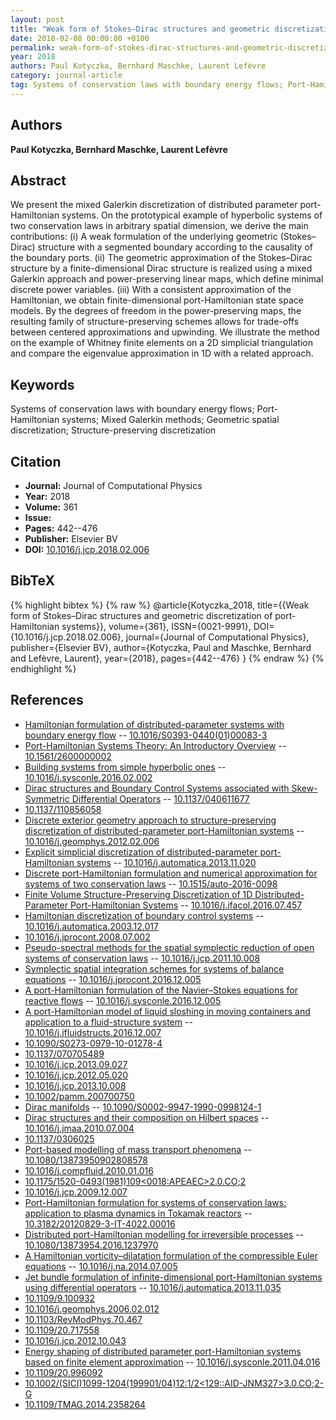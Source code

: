 ```yaml
---
layout: post
title: "Weak form of Stokes–Dirac structures and geometric discretization of port-Hamiltonian systems"
date: 2018-02-08 00:00:00 +0100
permalink: weak-form-of-stokes-dirac-structures-and-geometric-discretization-of-port-hamiltonian-systems
year: 2018
authors: Paul Kotyczka, Bernhard Maschke, Laurent Lefèvre
category: journal-article
tag: Systems of conservation laws with boundary energy flows; Port-Hamiltonian systems; Mixed Galerkin methods; Geometric spatial discretization; Structure-preserving discretization
---
```

 
## Authors
**Paul Kotyczka, Bernhard Maschke, Laurent Lefèvre**
 
## Abstract
We present the mixed Galerkin discretization of distributed parameter port-Hamiltonian systems. On the prototypical example of hyperbolic systems of two conservation laws in arbitrary spatial dimension, we derive the main contributions: (i) A weak formulation of the underlying geometric (Stokes–Dirac) structure with a segmented boundary according to the causality of the boundary ports. (ii) The geometric approximation of the Stokes–Dirac structure by a finite-dimensional Dirac structure is realized using a mixed Galerkin approach and power-preserving linear maps, which define minimal discrete power variables. (iii) With a consistent approximation of the Hamiltonian, we obtain finite-dimensional port-Hamiltonian state space models. By the degrees of freedom in the power-preserving maps, the resulting family of structure-preserving schemes allows for trade-offs between centered approximations and upwinding. We illustrate the method on the example of Whitney finite elements on a 2D simplicial triangulation and compare the eigenvalue approximation in 1D with a related approach.
 
## Keywords
Systems of conservation laws with boundary energy flows; Port-Hamiltonian systems; Mixed Galerkin methods; Geometric spatial discretization; Structure-preserving discretization
 
## Citation
- **Journal:** Journal of Computational Physics
- **Year:** 2018
- **Volume:** 361
- **Issue:** 
- **Pages:** 442--476
- **Publisher:** Elsevier BV
- **DOI:** [10.1016/j.jcp.2018.02.006](https://doi.org/10.1016/j.jcp.2018.02.006)
 
## BibTeX
{% highlight bibtex %}
{% raw %}
@article{Kotyczka_2018,
  title={{Weak form of Stokes–Dirac structures and geometric discretization of port-Hamiltonian systems}},
  volume={361},
  ISSN={0021-9991},
  DOI={10.1016/j.jcp.2018.02.006},
  journal={Journal of Computational Physics},
  publisher={Elsevier BV},
  author={Kotyczka, Paul and Maschke, Bernhard and Lefèvre, Laurent},
  year={2018},
  pages={442--476}
}
{% endraw %}
{% endhighlight %}
 
## References
- [Hamiltonian formulation of distributed-parameter systems with boundary energy flow](hamiltonian-formulation-of-distributed-parameter-systems-with-boundary-energy-flow) -- [10.1016/S0393-0440(01)00083-3](https://doi.org/10.1016/S0393-0440(01)00083-3)
- [Port-Hamiltonian Systems Theory: An Introductory Overview](port-hamiltonian-systems-theory-an-introductory-overview-journal) -- [10.1561/2600000002](https://doi.org/10.1561/2600000002)
- [Building systems from simple hyperbolic ones](building-systems-from-simple-hyperbolic-ones) -- [10.1016/j.sysconle.2016.02.002](https://doi.org/10.1016/j.sysconle.2016.02.002)
- [Dirac structures and Boundary Control Systems associated with Skew-Symmetric Differential Operators](dirac-structures-and-boundary-control-systems-associated-with-skew-symmetric-differential-operators) -- [10.1137/040611677](https://doi.org/10.1137/040611677)
- [10.1137/110856058](https://doi.org/10.1137/110856058)
- [Discrete exterior geometry approach to structure-preserving discretization of distributed-parameter port-Hamiltonian systems](discrete-exterior-geometry-approach-to-structure-preserving-discretization-of-distributed-parameter-port-hamiltonian-systems) -- [10.1016/j.geomphys.2012.02.006](https://doi.org/10.1016/j.geomphys.2012.02.006)
- [Explicit simplicial discretization of distributed-parameter port-Hamiltonian systems](explicit-simplicial-discretization-of-distributed-parameter-port-hamiltonian-systems) -- [10.1016/j.automatica.2013.11.020](https://doi.org/10.1016/j.automatica.2013.11.020)
- [Discrete port-Hamiltonian formulation and numerical approximation for systems of two conservation laws](discrete-port-hamiltonian-formulation-and-numerical-approximation-for-systems-of-two-conservation-laws) -- [10.1515/auto-2016-0098](https://doi.org/10.1515/auto-2016-0098)
- [Finite Volume Structure-Preserving Discretization of 1D Distributed-Parameter Port-Hamiltonian Systems](finite-volume-structure-preserving-discretization-of-1d-distributed-parameter-port-hamiltonian-systems) -- [10.1016/j.ifacol.2016.07.457](https://doi.org/10.1016/j.ifacol.2016.07.457)
- [Hamiltonian discretization of boundary control systems](hamiltonian-discretization-of-boundary-control-systems) -- [10.1016/j.automatica.2003.12.017](https://doi.org/10.1016/j.automatica.2003.12.017)
- [10.1016/j.jprocont.2008.07.002](https://doi.org/10.1016/j.jprocont.2008.07.002)
- [Pseudo-spectral methods for the spatial symplectic reduction of open systems of conservation laws](pseudo-spectral-methods-for-the-spatial-symplectic-reduction-of-open-systems-of-conservation-laws) -- [10.1016/j.jcp.2011.10.008](https://doi.org/10.1016/j.jcp.2011.10.008)
- [Symplectic spatial integration schemes for systems of balance equations](symplectic-spatial-integration-schemes-for-systems-of-balance-equations) -- [10.1016/j.jprocont.2016.12.005](https://doi.org/10.1016/j.jprocont.2016.12.005)
- [A port-Hamiltonian formulation of the Navier–Stokes equations for reactive flows](a-port-hamiltonian-formulation-of-the-navier-stokes-equations-for-reactive-flows) -- [10.1016/j.sysconle.2016.12.005](https://doi.org/10.1016/j.sysconle.2016.12.005)
- [A port-Hamiltonian model of liquid sloshing in moving containers and application to a fluid-structure system](a-port-hamiltonian-model-of-liquid-sloshing-in-moving-containers-and-application-to-a-fluid-structure-system) -- [10.1016/j.jfluidstructs.2016.12.007](https://doi.org/10.1016/j.jfluidstructs.2016.12.007)
- [10.1090/S0273-0979-10-01278-4](https://doi.org/10.1090/S0273-0979-10-01278-4)
- [10.1137/070705489](https://doi.org/10.1137/070705489)
- [10.1016/j.jcp.2013.09.027](https://doi.org/10.1016/j.jcp.2013.09.027)
- [10.1016/j.jcp.2012.05.020](https://doi.org/10.1016/j.jcp.2012.05.020)
- [10.1016/j.jcp.2013.10.008](https://doi.org/10.1016/j.jcp.2013.10.008)
- [10.1002/pamm.200700750](https://doi.org/10.1002/pamm.200700750)
- [Dirac manifolds](dirac-manifolds) -- [10.1090/S0002-9947-1990-0998124-1](https://doi.org/10.1090/S0002-9947-1990-0998124-1)
- [Dirac structures and their composition on Hilbert spaces](dirac-structures-and-their-composition-on-hilbert-spaces) -- [10.1016/j.jmaa.2010.07.004](https://doi.org/10.1016/j.jmaa.2010.07.004)
- [10.1137/0306025](https://doi.org/10.1137/0306025)
- [Port-based modelling of mass transport phenomena](port-based-modelling-of-mass-transport-phenomena) -- [10.1080/13873950902808578](https://doi.org/10.1080/13873950902808578)
- [10.1016/j.compfluid.2010.01.016](https://doi.org/10.1016/j.compfluid.2010.01.016)
- [10.1175/1520-0493(1981)109<0018:APEAEC>2.0.CO;2](https://doi.org/10.1175/1520-0493(1981)109<0018:APEAEC>2.0.CO;2)
- [10.1016/j.jcp.2009.12.007](https://doi.org/10.1016/j.jcp.2009.12.007)
- [Port-Hamiltonian formulation for systems of conservation laws: application to plasma dynamics in Tokamak reactors](port-hamiltonian-formulation-for-systems-of-conservation-laws-application-to-plasma-dynamics-in-tokamak-reactors) -- [10.3182/20120829-3-IT-4022.00016](https://doi.org/10.3182/20120829-3-IT-4022.00016)
- [Distributed port-Hamiltonian modelling for irreversible processes](distributed-port-hamiltonian-modelling-for-irreversible-processes) -- [10.1080/13873954.2016.1237970](https://doi.org/10.1080/13873954.2016.1237970)
- [A Hamiltonian vorticity–dilatation formulation of the compressible Euler equations](a-hamiltonian-vorticity-dilatation-formulation-of-the-compressible-euler-equations) -- [10.1016/j.na.2014.07.005](https://doi.org/10.1016/j.na.2014.07.005)
- [Jet bundle formulation of infinite-dimensional port-Hamiltonian systems using differential operators](jet-bundle-formulation-of-infinite-dimensional-port-hamiltonian-systems-using-differential-operators) -- [10.1016/j.automatica.2013.11.035](https://doi.org/10.1016/j.automatica.2013.11.035)
- [10.1109/9.100932](https://doi.org/10.1109/9.100932)
- [10.1016/j.geomphys.2006.02.012](https://doi.org/10.1016/j.geomphys.2006.02.012)
- [10.1103/RevModPhys.70.467](https://doi.org/10.1103/RevModPhys.70.467)
- [10.1109/20.717558](https://doi.org/10.1109/20.717558)
- [10.1016/j.jcp.2012.10.043](https://doi.org/10.1016/j.jcp.2012.10.043)
- [Energy shaping of distributed parameter port-Hamiltonian systems based on finite element approximation](energy-shaping-of-distributed-parameter-port-hamiltonian-systems-based-on-finite-element-approximation) -- [10.1016/j.sysconle.2011.04.016](https://doi.org/10.1016/j.sysconle.2011.04.016)
- [10.1109/20.996092](https://doi.org/10.1109/20.996092)
- [10.1002/(SICI)1099-1204(199901/04)12:1/2<129::AID-JNM327>3.0.CO;2-G](https://doi.org/10.1002/(SICI)1099-1204(199901/04)12:1/2<129::AID-JNM327>3.0.CO;2-G)
- [10.1109/TMAG.2014.2358264](https://doi.org/10.1109/TMAG.2014.2358264)

